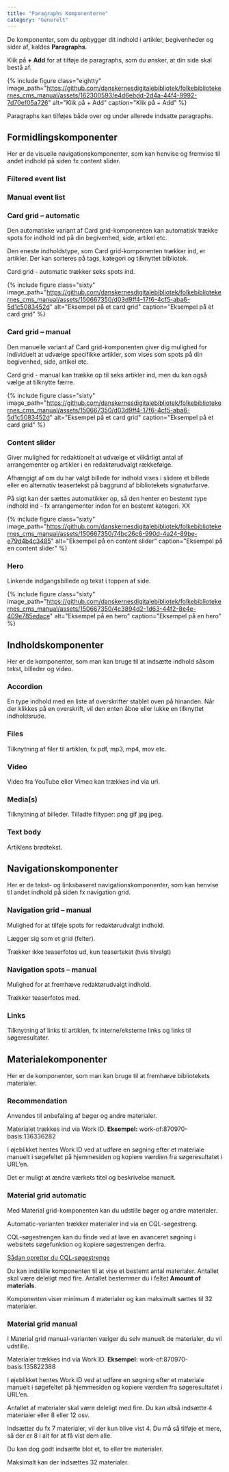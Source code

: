 ```yaml
---
title: "Paragraphs Komponenterne"  
category: "Generelt"
---
```


De komponenter, som du opbygger dit indhold i artikler, begivenheder og sider af, kaldes **Paragraphs**.

Klik på **+ Add** for at tilføje de paragraphs, som du ønsker, at din side skal bestå af.

{% include figure class="eightty" image_path="https://github.com/danskernesdigitalebibliotek/folkebibliotekernes_cms_manual/assets/162300593/e4d6ebdd-2d4a-44f4-9992-7d70ef05a726" alt="Klik på + Add" caption="Klik på + Add" %}

Paragraphs kan tilføjes både over og under allerede indsatte paragraphs.

## Formidlingskomponenter
Her er de visuelle navigationskomponenter, som kan henvise og fremvise til andet indhold på siden fx content slider.

### Filtered event list

### Manual event list

### Card grid – automatic
Den automatiske variant af Card grid-komponenten kan automatisk trække spots for indhold ind på din begivenhed, side, artikel etc.

Den eneste indholdstype, som Card grid-komponenten trækker ind, er artikler. Der kan sorteres på tags, kategori og tilknyttet bibliotek.

Card grid - automatic trækker seks spots ind.

{% include figure class="sixty" image_path="https://github.com/danskernesdigitalebibliotek/folkebibliotekernes_cms_manual/assets/150667350/d03d9ff4-17f6-4cf5-aba6-5d1c5083452d" alt="Eksempel på et card grid" caption="Eksempel på et card grid" %}

### Card grid – manual
Den manuelle variant af Card grid-komponenten giver dig mulighed for individuelt at udvælge specifikke artikler, som vises som spots på din begivenhed, side, artikel etc.

Card grid - manual kan trække op til seks artikler ind, men du kan også vælge at tilknytte færre.

{% include figure class="sixty" image_path="https://github.com/danskernesdigitalebibliotek/folkebibliotekernes_cms_manual/assets/150667350/d03d9ff4-17f6-4cf5-aba6-5d1c5083452d" alt="Eksempel på et card grid" caption="Eksempel på et card grid" %}

### Content slider
Giver mulighed for redaktionelt at udvælge et vilkårligt antal af arrangementer og artikler i en redaktørudvalgt rækkefølge. 

Afhængigt af om du har valgt billede for indhold vises i slidere et billede eller en alternativ teasertekst på baggrund af bibliotekets signaturfarve.

På sigt kan der sættes automatikker op, så den henter en bestemt type indhold ind - fx arrangementer inden for en bestemt kategori. XX

{% include figure class="sixty" image_path="https://github.com/danskernesdigitalebibliotek/folkebibliotekernes_cms_manual/assets/150667350/74bc26c6-990d-4a24-89be-e79d4b4c3485" alt="Eksempel på en content slider" caption="Eksempel på en content slider" %}

### Hero
Linkende indgangsbillede og tekst i toppen af side.

{% include figure class="sixty" image_path="https://github.com/danskernesdigitalebibliotek/folkebibliotekernes_cms_manual/assets/150667350/4c3894d2-1d63-44f2-8e4e-409e785edace" alt="Eksempel på en hero" caption="Eksempel på en hero" %}

## Indholdskomponenter
Her er de komponenter, som man kan bruge til at indsætte indhold såsom tekst, billeder og video.

### Accordion
En type indhold med en liste af overskrifter stablet oven på hinanden. Når der klikkes på en overskrift, vil den enten åbne eller lukke en tilknyttet indholdsrude.

### Files
Tilknytning af filer til artiklen, fx pdf, mp3, mp4, mov etc.

### Video
Video fra YouTube eller Vimeo kan trækkes ind via url.

### Media(s)
Tilknytning af billeder. Tilladte filtyper: png gif jpg jpeg.

### Text body
Artiklens brødtekst.

## Navigationskomponenter
Her er de tekst- og linksbaseret navigationskomponenter, som kan henvise til andet indhold på siden fx navigation grid.

### Navigation grid – manual
Mulighed for at tilføje spots for redaktørudvalgt indhold. 

Lægger sig som et grid (felter). 

Trækker ikke teaserfotos ud, kun teasertekst (hvis tilvalgt)

### Navigation spots – manual
Mulighed for at fremhæve redaktørudvalgt indhold. 

Trækker teaserfotos med.

### Links
Tilknytning af links til artiklen, fx interne/eksterne links og links til søgeresultater.

## Materialekomponenter
Her er de komponenter, som man kan bruge til at fremhæve bibliotekets materialer.

### Recommendation
Anvendes til anbefaling af bøger og andre materialer.

Materialet trækkes ind via Work ID. **Eksempel:** work-of:870970-basis:136336282

I øjeblikket hentes Work ID ved at udføre en søgning efter et materiale manuelt i søgefeltet på hjemmesiden og kopiere værdien fra søgeresultatet i URL’en.

Det er muligt at ændre værkets titel og beskrivelse manuelt.

### Material grid automatic

Med Material grid-komponenten kan du udstille bøger og andre materialer.

Automatic-varianten trækker materialer ind via en CQL-søgestreng.

CQL-søgestrengen kan du finde ved at lave en avanceret søgning i websitets søgefunktion og kopiere søgestrengen derfra.

[Sådan opretter du CQL-søgestrenge](https://danskernesdigitalebibliotek.github.io/folkebibliotekernes_cms_manual/main/indhold/cql-soegestrenge/)

Du kan indstille komponenten til at vise et bestemt antal materialer. Antallet skal være deleligt med fire. Antallet bestemmer du i feltet **Amount of materials**.

Komponenten viser minimum 4 materialer og kan maksimalt sættes til 32 materialer.

### Material grid manual

I Material grid manual-varianten vælger du selv manuelt de materialer, du vil udstille.

Materialer trækkes ind via Work ID. **Eksempel:** work-of:870970-basis:135822388

I øjeblikket hentes Work ID ved at udføre en søgning efter et materiale manuelt i søgefeltet på hjemmesiden og kopiere værdien fra søgeresultatet i URL’en.

Antallet af materialer skal være deleligt med fire. Du kan altså indsætte 4 materialer eller 8 eller 12 osv. 

Indsætter du fx 7 materialer, vil der kun blive vist 4. Du må så tilføje et mere, så der er 8 i alt for at få vist dem alle.

Du kan dog godt indsætte blot et, to eller tre materialer.

Maksimalt kan der indsættes 32 materialer.
